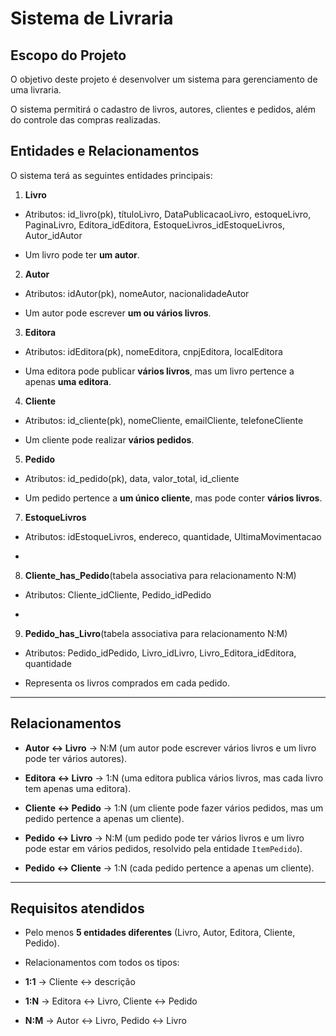 # Sistema de Livraria



## Escopo do Projeto

O objetivo deste projeto é desenvolver um sistema para gerenciamento de uma livraria.

O sistema permitirá o cadastro de livros, autores, clientes e pedidos, além do controle das compras realizadas.



## Entidades e Relacionamentos

O sistema terá as seguintes entidades principais:



1. **Livro**

- Atributos: id_livro(pk), títuloLivro, DataPublicacaoLivro, estoqueLivro, PaginaLivro, Editora_idEditora, EstoqueLivros_idEstoqueLivros, Autor_idAutor

- Um livro pode ter **um autor**.



2. **Autor**

- Atributos: idAutor(pk), nomeAutor, nacionalidadeAutor

- Um autor pode escrever **um ou vários livros**.



3. **Editora**

- Atributos: idEditora(pk), nomeEditora, cnpjEditora, localEditora

- Uma editora pode publicar **vários livros**, mas um livro pertence a apenas **uma editora**.



4. **Cliente**

- Atributos: id_cliente(pk), nomeCliente, emailCliente, telefoneCliente

- Um cliente pode realizar **vários pedidos**.



5. **Pedido**

- Atributos: id_pedido(pk), data, valor_total, id_cliente

- Um pedido pertence a **um único cliente**, mas pode conter **vários livros**.



7. **EstoqueLivros**

-  Atributos: idEstoqueLivros, endereco, quantidade, UltimaMovimentacao

-




8. **Cliente_has_Pedido**(tabela associativa para relacionamento N:M)

- Atributos: Cliente_idCliente, Pedido_idPedido

- 



9. **Pedido_has_Livro**(tabela associativa para relacionamento N:M)

- Atributos: Pedido_idPedido, Livro_idLivro, Livro_Editora_idEditora, quantidade

- Representa os livros comprados em cada pedido.
---



## Relacionamentos

- **Autor ↔ Livro** → N:M (um autor pode escrever vários livros e um livro pode ter vários autores).

- **Editora ↔ Livro** → 1:N (uma editora publica vários livros, mas cada livro tem apenas uma editora).

- **Cliente ↔ Pedido** → 1:N (um cliente pode fazer vários pedidos, mas um pedido pertence a apenas um cliente).

- **Pedido ↔ Livro** → N:M (um pedido pode ter vários livros e um livro pode estar em vários pedidos, resolvido pela entidade `ItemPedido`).

- **Pedido ↔ Cliente** → 1:N (cada pedido pertence a apenas um cliente).



---



## Requisitos atendidos

- Pelo menos **5 entidades diferentes** (Livro, Autor, Editora, Cliente, Pedido).

- Relacionamentos com todos os tipos:

- **1:1** → Cliente ↔ descrição

- **1:N** → Editora ↔ Livro, Cliente ↔ Pedido

- **N:M** → Autor ↔ Livro, Pedido ↔ Livro
